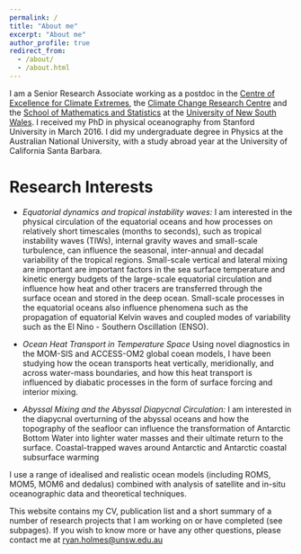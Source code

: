 ```yaml
---
permalink: /
title: "About me"
excerpt: "About me"
author_profile: true
redirect_from: 
  - /about/
  - /about.html
---
```


I am a Senior Research Associate working as a postdoc in the [Centre
of Excellence for Climate Extremes](http://climateextremes.org.au/),
the [Climate Change Research Centre](http://www.ccrc.unsw.edu.au/) and
the [School of Mathematics and
Statistics](https://www.maths.unsw.edu.au/about/applied-mathematics)
at the [University of New South Wales](https://www.unsw.edu.au/). I
received my PhD in physical oceanography from Stanford University in
March 2016. I did my undergraduate degree in Physics at the Australian
National University, with a study abroad year at the University of
California Santa Barbara.

# Research Interests

* _Equatorial dynamics and tropical instability waves:_ I am interested
in the physical circulation of the equatorial oceans and how processes
on relatively short timescales (months to seconds), such as tropical
instability waves (TIWs), internal gravity waves and small-scale
turbulence, can influence the seasonal, inter-annual and decadal
variability of the tropical regions. Small-scale vertical and lateral
mixing are important are important factors in the sea surface
temperature and kinetic energy budgets of the large-scale equatorial
circulation and influence how heat and other tracers are transferred
through the surface ocean and stored in the deep ocean. Small-scale
processes in the equatorial oceans also influence phenomena such as
the propagation of equatorial Kelvin waves and coupled modes of
variability such as the El Nino - Southern Oscillation (ENSO).

* _Ocean Heat Transport in Temperature Space_ Using novel diagnostics
in the MOM-SIS and ACCESS-OM2 global coean models, I have been
studying how the ocean transports heat vertically, meridionally, and
across water-mass boundaries, and how this heat transport is
influenced by diabatic processes in the form of surface forcing and
interior mixing.

* _Abyssal Mixing and the Abyssal Diapycnal Circulation:_ I am
interested in the diapycnal overturning of the abyssal oceans and how
the topography of the seafloor can influence the transformation of
Antarctic Bottom Water into lighter water masses and their ultimate
return to the surface.  Coastal-trapped waves around Antarctic and
Antarctic coastal subsurface warming

I use a range of idealised and realistic ocean models (including ROMS,
MOM5, MOM6 and dedalus) combined with analysis of satellite and
in-situ oceanographic data and theoretical techniques.

This website contains my CV, publication list and a short summary of a
number of research projects that I am working on or have completed
(see subpages). If you wish to know more or have any other questions,
please contact me at ryan.holmes@unsw.edu.au

